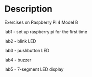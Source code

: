 # Description

Exercises on Raspberry Pi 4 Model B

lab1 - set up raspberry pi for the first time

lab2 - blink LED

lab3 - pushbutton LED

lab4 - buzzer 

lab5 - 7-segment LED display
